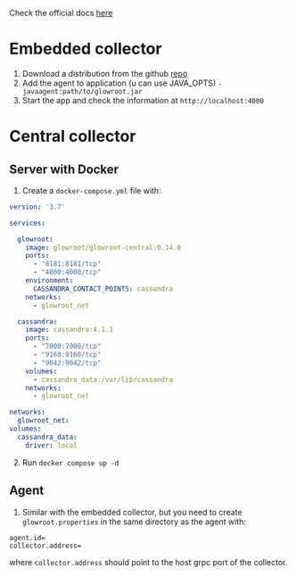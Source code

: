 Check the official docs [here](https://github.com/glowroot/glowroot/wiki)

# Embedded collector
1. Download a distribution from the github [repo](https://github.com/glowroot/glowroot/releases)
2. Add the agent to application (u can use JAVA_OPTS) `-javaagent:path/to/glowroot.jar`
3. Start the app and check the information at `http://localhost:4000`

# Central collector
## Server with Docker
1. Create a `docker-compose.yml` file with:
```yaml
version: '3.7'

services:

  glowroot:
    image: glowroot/glowroot-central:0.14.0
    ports:
      - "8181:8181/tcp"
      - "4000:4000/tcp"
    environment:
      CASSANDRA_CONTACT_POINTS: cassandra
    networks:
      - glowroot_net

  cassandra:
    image: cassandra:4.1.1
    ports:
      - "7000:7000/tcp"
      - "9160:9160/tcp"
      - "9042:9042/tcp"
    volumes:
      - cassandra_data:/var/lib/cassandra
    networks:
      - glowroot_net

networks:
  glowroot_net:
volumes:
  cassandra_data:
    driver: local
```
2. Run `docker compose up -d`

## Agent
1. Similar with the embedded collector, but you need to create `glowroot.properties` in the same directory as the agent with:
```properties
agent.id=
collector.address=
```
where `collector.address` should point to the host grpc port of the collector.

